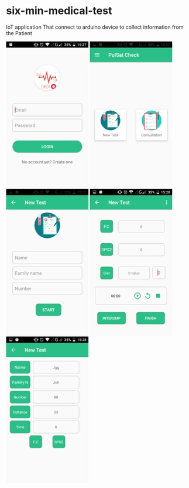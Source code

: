 # six-min-medical-test
IoT application That connect to arduino device to collect information from the Patient 

<img src="https://github.com/alitarfa/six-min-medical-test/blob/master/Screenshot_20180813-152739.png" height=400/>
<img src="https://github.com/alitarfa/six-min-medical-test/blob/master/Screenshot_20180813-152746.png" height=400/>
<img src="https://github.com/alitarfa/six-min-medical-test/blob/master/Screenshot_20180813-152752.png" height=400/>
<img src="https://github.com/alitarfa/six-min-medical-test/blob/master/Screenshot_20180813-152809.png" height=400/>
<img src="https://github.com/alitarfa/six-min-medical-test/blob/master/Screenshot_20180813-152833.png" height=400/>
